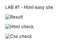 LAB #1 - Html easy site

![Result](https://github.com/Helbushek/932221.gorevoy.ale.lab1/tree/main/screenshots/final_markup.png)

![Html check](https://github.com/Helbushek/932221.gorevoy.ale.lab1/tree/main/screenshots/html_check_pass.png)

![Css check](https://github.com/Helbushek/932221.gorevoy.ale.lab1/tree/main/screenshots/css_check_pass.png)
